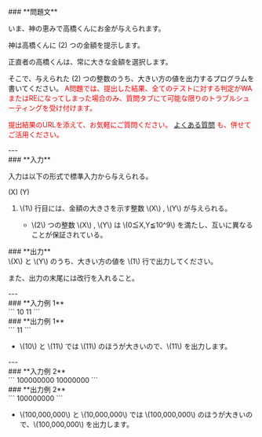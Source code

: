 <div>

<div>
### **問題文**
<section>

いま、神の恵みで高橋くんにお金が与えられます。

神は高橋くんに \(2\) つの金額を提示します。

正直者の高橋くんは、常に大きな金額を選択します。

そこで、与えられた \(2\) つの整数のうち、大きい方の値を出力するプログラムを書いてください。
<font color="red">
A問題では、提出した結果、全てのテストに対する判定がWAまたはREになってしまった場合のみ、質問タブにて可能な限りのトラブルシューティングを受け付けます。

提出結果のURLを添えて、お気軽にご質問ください。
<a href="http://abc002.contest.atcoder.jp/faq">
よくある質問</a>
も、併せてご活用ください。</font>
</section>
</div>
---
<div>
<div>
### **入力**
<section>

入力は以下の形式で標準入力から与えられる。

<div>

\(X\) \(Y\)

</div>

<ol>
<li>
\(1\) 行目には、金額の大きさを示す整数 \(X\) , \(Y\) が与えられる。</li>
<ul>
<li>
\(2\) つの整数 \(X\) , \(Y\) は \(0≦X,Y≦10^9\) を満たし、互いに異なることが保証されている。</li>
</ul>
</ol>
</section>
</div>
<div>
### **出力**
<section>
\(X\) と \(Y\) のうち、大きい方の値を \(1\) 行で出力してください。

また、出力の末尾には改行を入れること。
</section>
</div>
</div>
---
<div>
### **入力例 1**
<section>
```
10 11
```
</section>
</div>
<div>
### **出力例 1**
<section>
```
11
```
<ul>
<li>
\(10\) と \(11\) では \(11\) のほうが大きいので、\(11\) を出力します。</li>
</ul>
</section>
</div>
---
<div>
### **入力例 2**
<section>
```
100000000 10000000
```
</section>
</div>
<div>
### **出力例 2**
<section>
```
100000000
```
<ul>
<li>
\(100,000,000\) と \(10,000,000\) では \(100,000,000\) のほうが大きいので、\(100,000,000\) を出力します。</li>
</ul>
</section>
</div>

</div>
